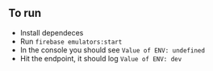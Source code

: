 ## To run

- Install dependeces
- Run `firebase emulators:start`
- In the console you should see `Value of ENV: undefined`
- Hit the endpoint, it should log `Value of ENV: dev`